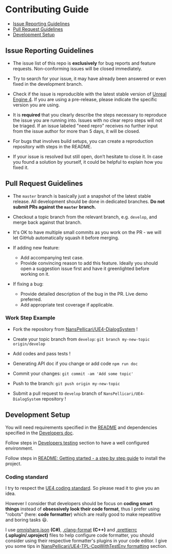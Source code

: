 # Contributing Guide

-   [Issue Reporting Guidelines](#issue-reporting-guidelines)
-   [Pull Request Guidelines](#pull-request-guidelines)
-   [Development Setup](#development-setup)

## Issue Reporting Guidelines

-   The issue list of this repo is **exclusively** for bug reports and feature requests. Non-conforming issues will be closed immediately.

-   Try to search for your issue, it may have already been answered or even fixed in the development branch.

-   Check if the issue is reproducible with the latest stable version of [Unreal Engine 4](https://github.com/EpicGames/UnrealEngine). If you are using a pre-release, please indicate the specific version you are using.

-   It is **required** that you clearly describe the steps necessary to reproduce the issue you are running into. Issues with no clear repro steps will not be triaged. If an issue labeled "need repro" receives no further input from the issue author for more than 5 days, it will be closed.

-   For bugs that involves build setups, you can create a reproduction repository with steps in the README.

-   If your issue is resolved but still open, don’t hesitate to close it. In case you found a solution by yourself, it could be helpful to explain how you fixed it.

## Pull Request Guidelines

-   The `master` branch is basically just a snapshot of the latest stable release. All development should be done in dedicated branches. **Do not submit PRs against the `master` branch.**

-   Checkout a topic branch from the relevant branch, e.g. `develop`, and merge back against that branch.

-   It's OK to have multiple small commits as you work on the PR - we will let GitHub automatically squash it before merging.

-   If adding new feature:

    -   Add accompanying test case.
    -   Provide convincing reason to add this feature. Ideally you should open a suggestion issue first and have it greenlighted before working on it.

-   If fixing a bug:
    -   Provide detailed description of the bug in the PR. Live demo preferred.
    -   Add appropriate test coverage if applicable.

### Work Step Example

-   Fork the repository from [NansPellicari/UE4-DialogSystem](https://github.com/NansPellicari/UE4-DialogSystem) !
-   Create your topic branch from `develop`: `git branch my-new-topic origin/develop`
-   Add codes and pass tests !
-   Generating API doc if you change or add code `npm run doc`

-   Commit your changes: `git commit -am 'Add some topic'`
-   Push to the branch: `git push origin my-new-topic`
-   Submit a pull request to `develop` branch of `NansPellicari/UE4-DialogSystem` repository !

## Development Setup

You will need requirements specified in the [README](./README.md#1-requirements) and dependencies specified in the [Developers doc](./Docs/Developers.md#1-dependencies).

Follow steps in [Developers testing](./Docs/Developers.md#6-testing) section to have a well configured environment.

Follow steps in [README: Getting started - a step by step guide](./Docs/StepByStep.md) to install the project.

### Coding standard

I try to respect the [UE4 coding standard](https://docs.unrealengine.com/en-US/Programming/Development/CodingStandard/index.html). So please read it to give you an idea.

However I consider that developers should be focus on **coding smart things** instead of **obsessively look their code format**, thus I prefer using "robots" (here: **code formatter**) which are really good to make repeatitive and boring tasks :smiley:.

I use [omnisharp.json](./omnisharp.json) **(C#)**, [.clang-format](./.clang-format) **(C++)** and [.prettierrc](./.prettierrc) **(.uplugin/.uproject)** files to help configure code formatter, you should consider using their respective formatter's plugins in your code editor. I give you some tips in [NansPellicari/UE4-TPL-CppWithTestEnv formatting](https://github.com/NansPellicari/UE4-TPL-CppWithTestEnv#5-formatting) section.
